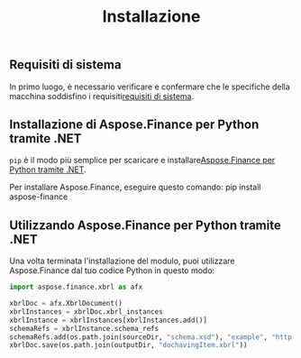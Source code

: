 ﻿---
title: Installazione
type: docs
weight: 60
url: /it/python-net/installation/
description: Informazioni sull'installazione della libreria Python Finance API utilizzando NuGet e la GUI o la console di Package Manager.
---
## **Requisiti di sistema**

 In primo luogo, è necessario verificare e confermare che le specifiche della macchina soddisfino i requisiti[requisiti di sistema](/finance/it/python-net/system-requirements/).

## **Installazione di Aspose.Finance per Python tramite .NET**
 `pip` è il modo più semplice per scaricare e installare[Aspose.Finance per Python tramite .NET](https://pypi.org/project/aspose-finance/).

Per installare Aspose.Finance, eseguire questo comando: pip install aspose-finance

## **Utilizzando Aspose.Finance per Python tramite .NET**

Una volta terminata l'installazione del modulo, puoi utilizzare Aspose.Finance dal tuo codice Python in questo modo:

```py
import aspose.finance.xbrl as afx

xbrlDoc = afx.XbrlDocument()
xbrlInstances = xbrlDoc.xbrl_instances
xbrlInstance = xbrlInstances[xbrlInstances.add()]
schemaRefs = xbrlInstance.schema_refs
schemaRefs.add(os.path.join(sourceDir, "schema.xsd"), "example", "http://example.com/xbrl/taxonomy")
xbrlDoc.save(os.path.join(outputDir, "dochavingItem.xbrl"))
```
